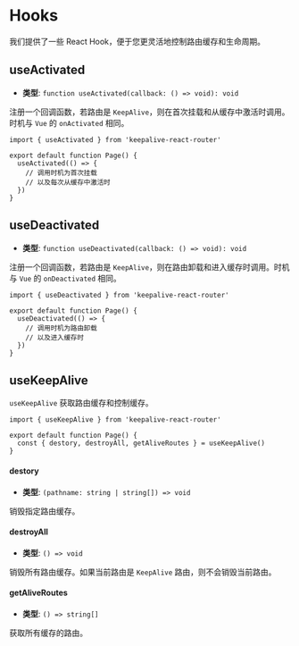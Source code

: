 # Hooks

我们提供了一些 React Hook，便于您更灵活地控制路由缓存和生命周期。

## useActivated

- **类型**: `function useActivated(callback: () => void): void`

注册一个回调函数，若路由是 `KeepAlive`，则在首次挂载和从缓存中激活时调用。时机与 `Vue` 的 `onActivated` 相同。

```tsx
import { useActivated } from 'keepalive-react-router'

export default function Page() {
  useActivated(() => {
    // 调用时机为首次挂载
    // 以及每次从缓存中激活时
  })
}
```

## useDeactivated

- **类型**: `function useDeactivated(callback: () => void): void`

注册一个回调函数，若路由是 `KeepAlive`，则在路由卸载和进入缓存时调用。时机与 `Vue` 的 `onDeactivated` 相同。

```tsx
import { useDeactivated } from 'keepalive-react-router'

export default function Page() {
  useDeactivated(() => {
    // 调用时机为路由卸载
    // 以及进入缓存时
  })
}
```

## useKeepAlive

`useKeepAlive` 获取路由缓存和控制缓存。

```tsx
import { useKeepAlive } from 'keepalive-react-router'

export default function Page() {
  const { destory, destroyAll, getAliveRoutes } = useKeepAlive()
}
```

#### destory

- **类型**: `(pathname: string | string[]) => void`

销毁指定路由缓存。

#### destroyAll

- **类型**: `() => void`

销毁所有路由缓存。如果当前路由是 `KeepAlive` 路由，则不会销毁当前路由。

#### getAliveRoutes

- **类型**: `() => string[]`

获取所有缓存的路由。
